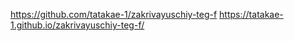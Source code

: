 https://github.com/tatakae-1/zakrivayuschiy-teg-f
https://tatakae-1.github.io/zakrivayuschiy-teg-f/

